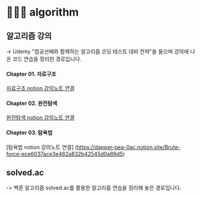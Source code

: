 # 👩🏻‍💻 algorithm

## 알고리즘 강의
   
   -> Udemy "컴공선배와 함께하는 알고리즘 코딩 테스트 대비 전략"을 들으며 강의에 나온 코드 연습을 정리한 
   경로입니다.
   
   #### Chapter 01. 자료구조
   
   [자료구조 notion 강의노트 연결](https://dapper-pea-0ac.notion.site/e6dc9fa2dc484c4a914a957e89e1bc84)
   
   #### Chapter 02. 완전탐색
   
   [완전탐색 notion 강의노트 연결](https://dapper-pea-0ac.notion.site/Brute-force-ece6037ace3e462a832b42545d0a89d5)
   
   #### Chapter 03. 탐욕법
   
   [탐욕법 notion 강의노트 연결] (https://dapper-pea-0ac.notion.site/Brute-force-ece6037ace3e462a832b42545d0a89d5)
   

## solved.ac
   
   -> 백준 알고리즘 solved.ac를 활용한 알고리즘 연습을 정리해 놓은 경로입니다.

